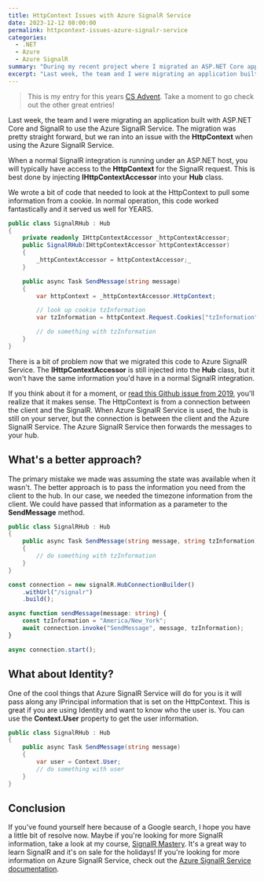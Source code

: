 ```yaml
---
title: HttpContext Issues with Azure SignalR Service
date: 2023-12-12 08:00:00
permalink: httpcontext-issues-azure-signalr-service
categories:
  - .NET
  - Azure
  - Azure SignalR
summary: "During my recent project where I migrated an ASP.NET Core application to Azure SignalR Service, I encountered a notable issue with HttpContext. In standard ASP.NET SignalR setups, I could easily access HttpContext via IHttpContextAccessor in my Hub class. This approach had been working flawlessly for me for years. However, after the migration to Azure SignalR Service, I noticed that IHttpContextAccessor didn't provide the same level of information. This change is understandable, considering the connection in Azure SignalR Service is between the client and Azure, rather than directly to my server's hub. To adapt, I shifted my strategy to directly pass essential data, such as timezone information, from the client to the hub. This method of passing parameters directly turned out to be a more efficient solution. Additionally, I appreciated how Azure SignalR Service manages IPrincipal information from HttpContext, which is useful for identity management using the Context.User property. This experience was a valuable addition to my ongoing journey of mastering evolving technologies in the .NET and Azure ecosystems."
excerpt: "Last week, the team and I were migrating an application built with ASP.NET Core and SignalR to use the Azure SignalR Service. We ran into an issue with the HttpContext when using Azure SignalR Service. Unlike in a normal SignalR integration, where you can access HttpContext via IHttpContextAccessor in the Hub class, with Azure SignalR Service the connection changes, affecting the available HttpContext data. This required a shift in our approach, leading us to directly pass the necessary information from the client to the hub."
---
```


> This is my entry for this years [CS Advent](https://www.csadvent.christmas/).  Take a moment to go check out the other great entries!

Last week, the team and I were migrating an application built with ASP.NET Core and SignalR to use the Azure SignalR Service.  The migration was pretty straight forward, but we ran into an issue with the **HttpContext** when using the Azure SignalR Service.

When a normal SignalR integration is running under an ASP.NET host, you will typically have access to the **HttpContext** for the SignalR request.  This is best done by injecting **IHttpContextAccessor** into your **Hub** class.

We wrote a bit of code that needed to look at the HttpContext to pull some information from a cookie. In normal operation, this code worked fantastically and it served us well for YEARS.

```csharp
public class SignalRHub : Hub
{
    private readonly IHttpContextAccessor _httpContextAccessor;
    public SignalRHub(IHttpContextAccessor httpContextAccessor)
    {
        _httpContextAccessor = httpContextAccessor;_
    }

    public async Task SendMessage(string message)
    {
        var httpContext = _httpContextAccessor.HttpContext;

        // look up cookie tzInformation
        var tzInformation = httpContext.Request.Cookies["tzInformation"];

        // do something with tzInformation
    }
}
```

There is a bit of problem now that we migrated this code to Azure SignalR Service. The **IHttpContextAccessor** is still injected into the **Hub** class, but it won't have the same information you'd have in a normal SignalR integration.

If you think about it for a moment, or [read this Github issue from 2019](https://github.com/dotnet/aspnetcore/issues/12535), you'll realize that it makes sense.  The HttpContext is from a connection between the client and the SignalR. When Azure SignalR Service is used, the hub is still on your server, but the connection is between the client and the Azure SignalR Service.  The Azure SignalR Service then forwards the messages to your hub.  


## What's a better approach?  

The primary mistake we made was assuming the state was available when it wasn't.  The better approach is to pass the information you need from the client to the hub.  In our case, we needed the timezone information from the client.  We could have passed that information as a parameter to the **SendMessage** method.

```csharp
public class SignalRHub : Hub
{
    public async Task SendMessage(string message, string tzInformation)
    {
        // do something with tzInformation
    }
}
```

```typescript
const connection = new signalR.HubConnectionBuilder()
    .withUrl("/signalr")
    .build();

async function sendMessage(message: string) {
    const tzInformation = "America/New_York";
    await connection.invoke("SendMessage", message, tzInformation);
}

async connection.start();
```

## What about Identity?  

One of the cool things that Azure SignalR Service will do for you is it will pass along any IPrincipal information that is set on the HttpContext.  This is great if you are using Identity and want to know who the user is.  You can use the **Context.User** property to get the user information.

```csharp
public class SignalRHub : Hub
{
    public async Task SendMessage(string message)
    {
        var user = Context.User;
        // do something with user
    }
}
```

## Conclusion

If you've found yourself here because of a Google search, I hope you have a little bit of resolve now.  Maybe if you're looking for more SignalR information, take a look at my course, [SignalR Mastery](https://signalrmastery.com).  It's a great way to learn SignalR and it's on sale for the holidays!  If you're looking for more information on Azure SignalR Service, check out the [Azure SignalR Service documentation](https://docs.microsoft.com/en-us/azure/azure-signalr/).  